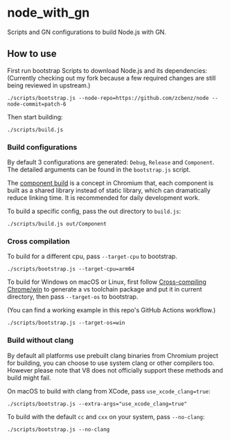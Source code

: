 # node_with_gn

Scripts and GN configurations to build Node.js with GN.

## How to use

First run bootstrap Scripts to download Node.js and its dependencies:
(Currently checking out my fork because a few required changes are still being
reviewed in upstream.)

```
./scripts/bootstrap.js --node-repo=https://github.com/zcbenz/node --node-commit=patch-6
```

Then start building:

```
./scripts/build.js
```

### Build configurations

By default 3 configurations are generated: `Debug`, `Release` and `Component`.
The detailed arguments can be found in the `bootstrap.js` script.

The [component build](https://chromium.googlesource.com/chromium/src/+/master/docs/component_build.md)
is a concept in Chromium that, each component is built as a shared library
instead of static library, which can dramatically reduce linking time. It is
recommended for daily development work.

To build a specific config, pass the out directory to `build.js`:

```
./scripts/build.js out/Component
```

### Cross compilation

To build for a different cpu, pass `--target-cpu` to bootstrap.

```
./scripts/bootstrap.js --target-cpu=arm64
```

To build for Windows on macOS or Linux, first follow
[Cross-compiling Chrome/win](https://chromium.googlesource.com/chromium/src/+/master/docs/win_cross.md)
to generate a vs toolchain package and put it in current directory, then pass
`--target-os` to bootstrap.

(You can find a working example in this repo's GitHub Actions workflow.)

```
./scripts/bootstrap.js --target-os=win
```

### Build without clang

By default all platforms use prebuilt clang binaries from Chromium project for
building, you can choose to use system clang or other compilers too. However
please note that V8 does not officially support these methods and build might
fail.

On macOS to build with clang from XCode, pass `use_xcode_clang=true`:

```
./scripts/bootstrap.js --extra-args="use_xcode_clang=true"
```

To build with the default `cc` and `cxx` on your system, pass `--no-clang`:

```
./scripts/bootstrap.js --no-clang
```
